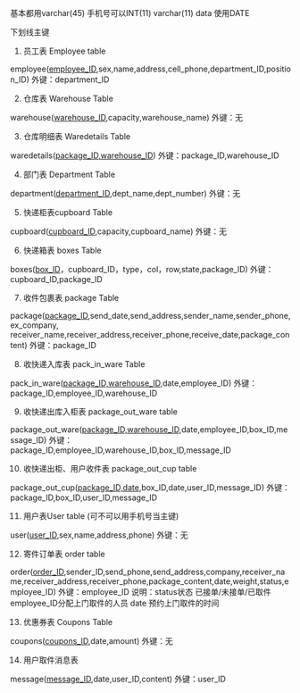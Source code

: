 基本都用varchar(45)
手机号可以INT(11) varchar(11)
data 使用DATE

下划线主键

1. 员工表 Employee table

employee(<u>employee_ID</u>,sex,name,address,cell_phone,department_ID,position_ID)
外键：department_ID

2. 仓库表 Warehouse Table

warehouse(<u>warehouse_ID</u>,capacity,warehouse_name)
外键：无
 

3. 仓库明细表 Waredetails Table 

waredetails(<u>package_ID,warehouse_ID</u>)
外键：package_ID,warehouse_ID 
 

4. 部门表 Department Table

department(<u>department_ID</u>,dept_name,dept_number)
外键：无
 

5. 快递柜表cupboard Table

cupboard(<u>cupboard_ID</u>,capacity,cupboard_name)
外键：无
 

6. 快递箱表  boxes Table

boxes(<u>box_ID</u>，cupboard_ID，type，col，row,state,package_ID)
外键：cupboard_ID,package_ID
 

7. 收件包裹表 package Table 

package(<u>package_ID</u>,send_date,send_address,sender_name,sender_phone,ex_company,	 	receiver_name,receiver_address,receiver_phone,receive_date,package_content)
外键：package_ID
 

8. 收快递入库表 pack_in_ware Table 

pack_in_ware(<u>package_ID,warehouse_ID</u>,date,employee_ID)
外键：package_ID,employee_ID,warehouse_ID
 

9. 收快递出库入柜表 package_out_ware table 

package_out_ware(<u>package_ID,warehouse_ID</u>,date,employee_ID,box_ID,message_ID)
外键：package_ID,employee_ID,warehouse_ID,box_ID,message_ID
 

10. 收快递出柜、用户收件表 package_out_cup table 

package_out_cup(<u>package_ID,date</u>,box_ID,date,user_ID,message_ID)
外键：package_ID,box_ID,user_ID,message_ID
 

11. 用户表User table (可不可以用手机号当主键)

user(<u>user_ID</u>,sex,name,address,phone)
外键：无
 

12. 寄件订单表 order table

order(<u>order_ID</u>,sender_ID,send_phone,send_address,company,receiver_name,receiver_address,receiver_phone,package_content,date,weight,status,employee_ID)
外键：employee_ID
说明：status状态  已接单/未接单/已取件
      employee_ID分配上门取件的人员
      date 预约上门取件的时间

13. 优惠券表   Coupons Table

coupons(<u>coupons_ID</u>,date,amount)
外键：无


14. 用户取件消息表

message(<u>message_ID</u>,date,user_ID,content)
外键：user_ID